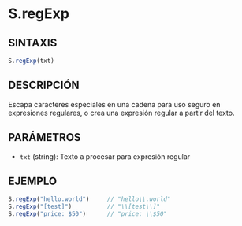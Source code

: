 # S.regExp

## SINTAXIS
```javascript
S.regExp(txt)
```

## DESCRIPCIÓN
Escapa caracteres especiales en una cadena para uso seguro en expresiones regulares, o crea una expresión regular a partir del texto.

## PARÁMETROS
- `txt` (string): Texto a procesar para expresión regular

## EJEMPLO
```javascript
S.regExp("hello.world")     // "hello\\.world"
S.regExp("[test]")          // "\\[test\\]"
S.regExp("price: $50")      // "price: \\$50"
```